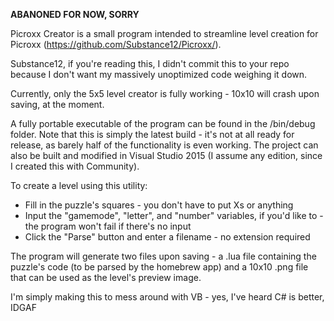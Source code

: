 **ABANONED FOR NOW, SORRY**

Picroxx Creator is a small program intended to streamline level creation for Picroxx (https://github.com/Substance12/Picroxx/).

Substance12, if you're reading this, I didn't commit this to your repo because I don't want my massively unoptimized code weighing it down.

Currently, only the 5x5 level creator is fully working - 10x10 will crash upon saving, at the moment.

A fully portable executable of the program can be found in the /bin/debug folder. Note that this is simply the latest build - it's not at all ready for release, as barely half of the functionality is even working. The project can also be built and modified in Visual Studio 2015 (I assume any edition, since I created this with Community).

To create a level using this utility:
- Fill in the puzzle's squares - you don't have to put Xs or anything
- Input the "gamemode", "letter", and "number" variables, if you'd like to - the program won't fail if there's no input
- Click the "Parse" button and enter a filename - no extension required

The program will generate two files upon saving - a .lua file containing the puzzle's code (to be parsed by the homebrew app) and a 10x10 .png file that can be used as the level's preview image.

I'm simply making this to mess around with VB - yes, I've heard C# is better, IDGAF
